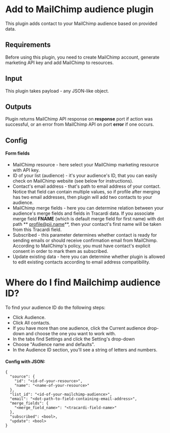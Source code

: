 # Add to MailChimp audience plugin

This plugin adds contact to your MailChimp audience based on provided data.

## Requirements

Before using this plugin, you need to create MailChimp account, generate marketing API key and add MailChimp to
resources.

## Input

This plugin takes payload - any JSON-like object.

## Outputs

Plugin returns MailChimp API response on **response** port if action was successful, or an error from MailChimp API on
port **error** if one occurs.

## Config

#### Form fields

* MailChimp resource - here select your MailChimp marketing resource with API key.
* ID of your list (audience) - it's your audience's ID, that you can easily check on MailChimp website (see below for instructions).
* Contact's email address - that's path to email address of your contact. Notice that field can contain multiple values,
  so if profile after merging has two email addresses, then plugin will add two contacts to your audience.
* MailChimp merge fields - here you can determine relation between your audience's merge fields and fields in Tracardi
  data. If you associate merge field **FNAME** (which is default merge field for first name) with dot path **
  profile@pii.name**, then your contact's first name will be taken from this Tracardi field.
* Subscribed - this parameter determines whether contact is ready for sending emails or should receive confirmation
  email from MailChimp. According to MailChimp's policy, you must have contact's explicit consent in order to mark them
  as subscribed.
* Update existing data - here you can determine whether plugin is allowed to edit existing contacts according to email
  address compatibility.

# Where do I find Mailchimp audience ID?

To find your audience ID do the following steps:

* Click Audience.
* Click All contacts.
* If you have more than one audience, click the Current audience drop-down and choose the one you want to work with.
* In the tabs find Settings and click the Setting's drop-down
* Choose "Audience name and defaults".
* In the Audience ID section, you'll see a string of letters and numbers.


#### Config with JSON:

```
{
  "source": {
    "id": "<id-of-your-resource>",
    "name": "<name-of-your-resource>"
  },
  "list_id": "<id-of-your-mailchimp-audience>",
  "email": "<dot-path-to-field-containing-email-address>",
  "merge_fields": {
    "<merge_field_name>": "<tracardi-field-name>" 
  },
  "subscribed": <bool>,
  "update": <bool>
}
```


